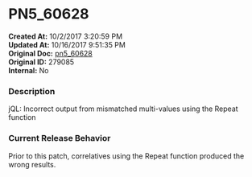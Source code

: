 # PN5_60628

**Created At:** 10/2/2017 3:20:59 PM  
**Updated At:** 10/16/2017 9:51:35 PM  
**Original Doc:** [pn5_60628](https://docs.jbase.com/36526-5-6-2-release-notes/pn5_60628)  
**Original ID:** 279085  
**Internal:** No  


### Description

jQL: Incorrect output from mismatched multi-values using the Repeat function



### Current Release Behavior

Prior to this patch, correlatives using the Repeat function produced the wrong results.
